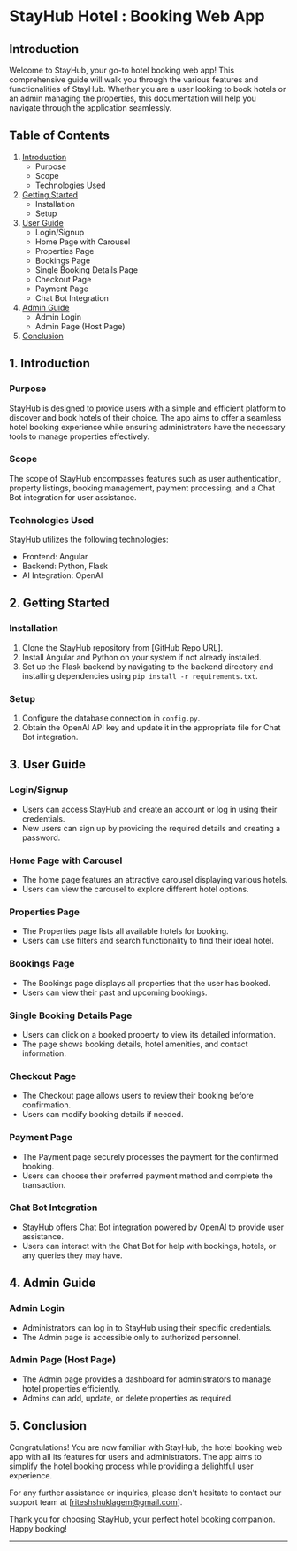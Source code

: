 # StayHub Hotel  : Booking Web App

## Introduction

Welcome to StayHub, your go-to hotel booking web app! This comprehensive guide will walk you through the various features and functionalities of StayHub. Whether you are a user looking to book hotels or an admin managing the properties, this documentation will help you navigate through the application seamlessly.

## Table of Contents

1. [Introduction](#introduction)
    - Purpose
    - Scope
    - Technologies Used
2. [Getting Started](#getting-started)
    - Installation
    - Setup
3. [User Guide](#user-guide)
    - Login/Signup
    - Home Page with Carousel
    - Properties Page
    - Bookings Page
    - Single Booking Details Page
    - Checkout Page
    - Payment Page
    - Chat Bot Integration
4. [Admin Guide](#admin-guide)
    - Admin Login
    - Admin Page (Host Page)
5. [Conclusion](#conclusion)

## 1. Introduction

### Purpose

StayHub is designed to provide users with a simple and efficient platform to discover and book hotels of their choice. The app aims to offer a seamless hotel booking experience while ensuring administrators have the necessary tools to manage properties effectively.

### Scope

The scope of StayHub encompasses features such as user authentication, property listings, booking management, payment processing, and a Chat Bot integration for user assistance.

### Technologies Used

StayHub utilizes the following technologies:

- Frontend: Angular
- Backend: Python, Flask
- AI Integration: OpenAI

## 2. Getting Started

### Installation

1. Clone the StayHub repository from [GitHub Repo URL].
2. Install Angular and Python on your system if not already installed.
3. Set up the Flask backend by navigating to the backend directory and installing dependencies using `pip install -r requirements.txt`.

### Setup

1. Configure the database connection in `config.py`.
2. Obtain the OpenAI API key and update it in the appropriate file for Chat Bot integration.

## 3. User Guide

### Login/Signup

- Users can access StayHub and create an account or log in using their credentials.
- New users can sign up by providing the required details and creating a password.

### Home Page with Carousel

- The home page features an attractive carousel displaying various hotels.
- Users can view the carousel to explore different hotel options.

### Properties Page

- The Properties page lists all available hotels for booking.
- Users can use filters and search functionality to find their ideal hotel.

### Bookings Page

- The Bookings page displays all properties that the user has booked.
- Users can view their past and upcoming bookings.

### Single Booking Details Page

- Users can click on a booked property to view its detailed information.
- The page shows booking details, hotel amenities, and contact information.

### Checkout Page

- The Checkout page allows users to review their booking before confirmation.
- Users can modify booking details if needed.

### Payment Page

- The Payment page securely processes the payment for the confirmed booking.
- Users can choose their preferred payment method and complete the transaction.

### Chat Bot Integration

- StayHub offers Chat Bot integration powered by OpenAI to provide user assistance.
- Users can interact with the Chat Bot for help with bookings, hotels, or any queries they may have.

## 4. Admin Guide

### Admin Login

- Administrators can log in to StayHub using their specific credentials.
- The Admin page is accessible only to authorized personnel.

### Admin Page (Host Page)

- The Admin page provides a dashboard for administrators to manage hotel properties efficiently.
- Admins can add, update, or delete properties as required.

## 5. Conclusion

Congratulations! You are now familiar with StayHub, the hotel booking web app with all its features for users and administrators. The app aims to simplify the hotel booking process while providing a delightful user experience.

For any further assistance or inquiries, please don't hesitate to contact our support team at [riteshshuklagem@gmail.com].

Thank you for choosing StayHub, your perfect hotel booking companion. Happy booking!

---
